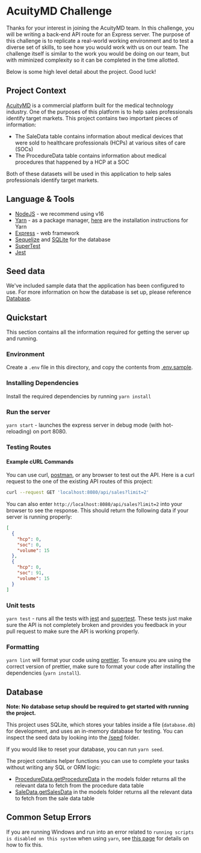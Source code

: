 # AcuityMD Challenge

Thanks for your interest in joining the AcuityMD team. In this challenge, you will be writing a back-end API route for an Express server. The purpose of this challenge is to replicate a real-world working environment and to test a diverse set of skills, to see how you would work with us on our team. The challenge itself is similar to the work you would be doing on our team, but with miminized complexity so it can be completed in the time allotted.

Below is some high level detail about the project. Good luck!

## Project Context

[AcuityMD](https://acuitymd.com/) is a commercial platform built for the medical technology industry. One of the purposes of this platform is to help sales professionals identify target markets. This project contains two important pieces of information:

- The SaleData table contains information about medical devices that were sold to healthcare professionals (HCPs) at various sites of care (SOCs)
- The ProcedureData table contains information about medical procedures that happened by a HCP at a SOC

Both of these datasets will be used in this application to help sales professionals identify target markets.

## Language & Tools

- [NodeJS](https://nodejs.org/en/) - we recommend using v16
- [Yarn](https://yarnpkg.com/) - as a package manager, [here](https://classic.yarnpkg.com/lang/en/docs/install/) are the installation instructions for Yarn
- [Express](https://expressjs.com/) - web framework
- [Sequelize](https://sequelize.org/) and [SQLite](https://www.sqlite.org/) for the database
- [SuperTest](https://github.com/visionmedia/supertest#readme)
- [Jest](https://jestjs.io/)

## Seed data

We've included sample data that the application has been configured to use. For more information on how the database is set up, please reference [Database](#Database).

## Quickstart

This section contains all the information required for getting the server up and running.

### Environment

Create a `.env` file in this directory, and copy the contents from [.env.sample](./.env.sample).

### Installing Dependencies

Install the required dependencies by running `yarn install`

### Run the server

`yarn start` - launches the express server in debug mode (with hot-reloading) on port 8080.

### Testing Routes

#### Example cURL Commands

You can use curl, [postman](https://www.postman.com/), or any browser to test out the API. Here is a curl request to the one of the existing API routes of this project:

```bash
curl --request GET 'localhost:8080/api/sales?limit=2'
```

You can also enter `http://localhost:8080/api/sales?limit=2` into your browser to see the response. This should return the following data if your server is running properly:

```json
[
  {
    "hcp": 0,
    "soc": 0,
    "volume": 15
  },
  {
    "hcp": 0,
    "soc": 91,
    "volume": 15
  }
]
```

### Unit tests

`yarn test` - runs all the tests with [jest](https://jestjs.io/) and [supertest](https://github.com/visionmedia/supertest#readme). These tests just make sure the API is not completely broken and provides you feedback in your pull request to make sure the API is working properly.

### Formatting

`yarn lint` will format your code using [prettier](https://prettier.io/). To ensure you are using the correct version of prettier, make sure to format your code after installing the dependencies (`yarn install`).

## Database

**Note: No database setup should be required to get started with running the project.**

This project uses SQLite, which stores your tables inside a file (`database.db`) for development, and uses an in-memory database for testing. You can inspect the seed data by looking into the [/seed](/seed) folder.

If you would like to reset your database, you can run `yarn seed`.

The project contains helper functions you can use to complete your tasks without writing any SQL or ORM logic:
- [ProcedureData.getProcedureData](../main/src/db/models/procedureData.js) in the models folder returns all the relevant data to fetch from the procedure data table
- [SaleData.getSalesData](../main/src/db/models/saleData.js) in the models folder returns all the relevant data to fetch from the sale data table

## Common Setup Errors

If you are running Windows and run into an error related to `running scripts is disabled on this system` when using `yarn`, see [this page](https://www.nextofwindows.com/fix-unable-to-run-yarn-in-windows-terminal-powershell) for details on how to fix this.
